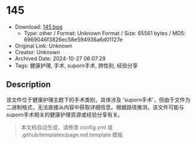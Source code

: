 # 145

- Download: [145.bpg](145.bpg)
    - Type: other / Format: Unknown Format / Size: 65561 bytes / MD5: 6969046f3826ec58e594936a6d01127e
- Original Link: Unknown
- Creator: Unknown
- Archived Date: 2024-10-27 06:07:29
- Tags: 健康护理, 手术, suporn手术, 跨性别, 经验分享

## Description

该文件位于健康护理主题下的手术类别，具体涉及 'suporn手术'，但由于文件为二进制格式，无法直接从内容中获取详细信息。根据路径推测，该文件可能与suporn手术相关的健康护理资源或经验分享有关。

> 本文档自动生成，请修改 config.yml 或 .github/templates/page.md.template 模板
